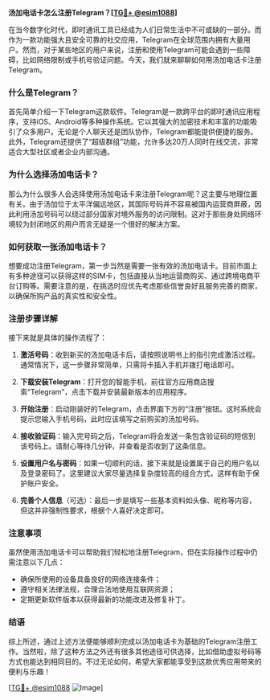 **汤加电话卡怎么注册Telegram？[[TG💪+ @esim1088](https://t.me/s/esim1088)]**

在当今数字化时代，即时通讯工具已经成为人们日常生活中不可或缺的一部分。而作为一款功能强大且安全可靠的社交应用，Telegram在全球范围内拥有大量用户。然而，对于某些地区的用户来说，注册和使用Telegram可能会遇到一些障碍，比如网络限制或手机号验证问题。今天，我们就来聊聊如何用汤加电话卡注册Telegram。

### 什么是Telegram？

首先简单介绍一下Telegram这款软件。Telegram是一款跨平台的即时通讯应用程序，支持iOS、Android等多种操作系统。它以其强大的加密技术和丰富的功能吸引了众多用户。无论是个人聊天还是团队协作，Telegram都能提供便捷的服务。此外，Telegram还提供了“超级群组”功能，允许多达20万人同时在线交流，非常适合大型社区或者企业内部沟通。

### 为什么选择汤加电话卡？

那么为什么很多人会选择使用汤加电话卡来注册Telegram呢？这主要与地理位置有关。由于汤加位于太平洋偏远地区，其国际号码并不容易被国内运营商屏蔽，因此利用汤加号码可以绕过部分国家对境外服务的访问限制。这对于那些身处网络环境较为封闭地区的用户而言无疑是一个很好的解决方案。

### 如何获取一张汤加电话卡？

想要成功注册Telegram，第一步当然是需要一张有效的汤加电话卡。目前市面上有多种途径可以获得这样的SIM卡，包括直接从当地运营商购买、通过跨境电商平台订购等。需要注意的是，在挑选时应优先考虑那些信誉良好且服务完善的商家，以确保所购产品的真实性和安全性。

### 注册步骤详解

接下来就是具体的操作流程了：

1. **激活号码**：收到新买的汤加电话卡后，请按照说明书上的指引完成激活过程。通常情况下，这一步骤非常简单，只需将卡插入手机并拨打电话即可。
   
2. **下载安装Telegram**：打开您的智能手机，前往官方应用商店搜索“Telegram”，点击下载并安装最新版本的应用程序。

3. **开始注册**：启动刚装好的Telegram，点击界面下方的“注册”按钮。这时系统会提示您输入手机号码，此时应该填写之前购买的汤加号码。

4. **接收验证码**：输入完号码之后，Telegram将会发送一条包含验证码的短信到该号码上。请耐心等待几分钟，并查看是否收到了这条信息。

5. **设置用户名与密码**：如果一切顺利的话，接下来就是设置属于自己的用户名以及登录密码了。这里建议大家尽量选择复杂度较高的组合方式，这样有助于保护账户安全。

6. **完善个人信息**（可选）：最后一步是填写一些基本资料如头像、昵称等内容，但这并非强制性要求，根据个人喜好决定即可。

### 注意事项

虽然使用汤加电话卡可以帮助我们轻松地注册Telegram，但在实际操作过程中仍需注意以下几点：
- 确保所使用的设备具备良好的网络连接条件；
- 遵守相关法律法规，合理合法地使用互联网资源；
- 定期更新软件版本以获得最新的功能改进及修复补丁。

### 结语

综上所述，通过上述方法便能够顺利完成以汤加电话卡为基础的Telegram注册工作。当然啦，除了这种方法之外还有很多其他途径可供选择，比如借助虚拟号码等方式也能达到相同目的。不过无论如何，希望大家都能享受到这款优秀应用带来的便利与乐趣！

[[TG💪+ @esim1088](https://t.me/s/esim1088) ![Image](https://i.postimg.cc/4NQfJmqS/Snipaste-2025-05-13-00-14-12.png)]